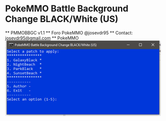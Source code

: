 # PokeMMO Battle Background Change BLACK/White (US)
** PMMOBBGC v1.1
** Foro PokeMMO @josevdr95
** Contact: josevdr95@gmail.com
** PokeMMO
![PMMOBBGC](app.png)
